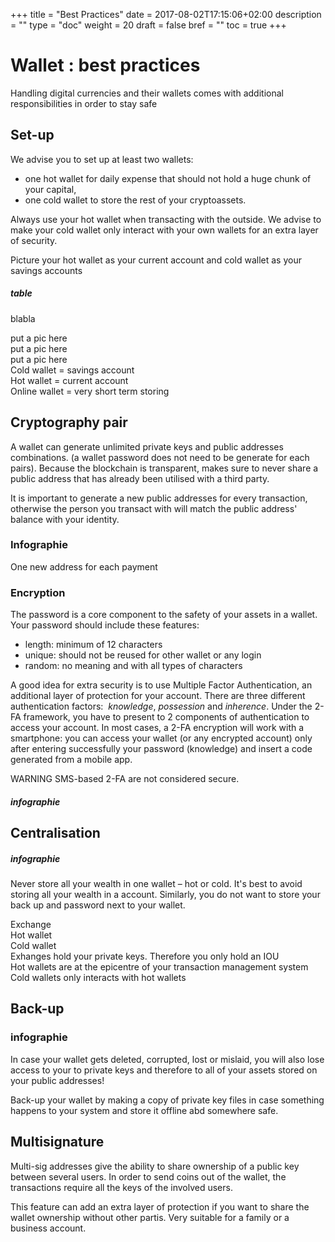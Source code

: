 +++
title = "Best Practices"
date = 2017-08-02T17:15:06+02:00
description = ""
type = "doc"
weight = 20
draft = false
bref = ""
toc = true
+++

# Wallet : best practices

Handling digital currencies and their wallets comes with additional responsibilities in order to stay safe

## Set-up

We advise you to set up at least two wallets:

* one hot wallet for daily expense that should not hold a huge chunk of your capital,
* one cold wallet to store the rest of your cryptoassets.

Always use your hot wallet when transacting with the outside. We advise to make your cold wallet only interact with your own wallets for an extra layer of security.

Picture your hot wallet as your current account and cold wallet as your savings accounts

##### table

blabla


<div class="container">
  <div class="row">
    <div class="col">
     put a pic here
    </div>
    <div class="col">
      put a pic here
    </div>
    <div class="col">
      put a pic here
    </div>
  </div>
   <div class="row">
    <div class="col">
      Cold wallet = savings account
    </div>
    <div class="col">
      Hot wallet = current account
    </div>
    <div class="col">
      Online wallet = very short term storing
    </div>
  </div>
</div>



## Cryptography pair

A wallet can generate unlimited private keys and public addresses combinations. (a wallet password does not need to be generate for each pairs). Because the blockchain is transparent, makes sure to never share a public address that has already been utilised with a third party.

It is important to generate a new public addresses for every transaction, otherwise the person you transact with will match the public address' balance with your identity.

### Infographie

One new address for each payment


### Encryption

The password is a core component to the safety of your assets in a wallet. Your password should include these features:

* length: minimum of 12 characters
* unique: should not be reused for other wallet or any login
* random: no meaning and with all types of characters

A good idea for extra security is to use Multiple Factor Authentication, an additional layer of protection for your account. There are three different authentication factors:  _knowledge_, _possession_ and _inherence_. 
Under the 2-FA framework, you have to present to 2 components of authentication to access your account.
In most cases, a 2-FA encryption will work with a smartphone: you can access your wallet (or any encrypted account) only after entering successfully your password (knowledge) and insert a code generated from a mobile app.

WARNING SMS-based 2-FA are not considered secure.

##### infographie


## Centralisation

##### infographie

Never store all your wealth in one wallet – hot or cold. It's best to avoid storing all your wealth in a account.
Similarly, you do not want to store your back up and password next to your wallet.

<div class="container">
  <div class="row">
    <div class="col">
     Exchange
    </div>
    <div class="col">
      Hot wallet
    </div>
    <div class="col">
      Cold wallet
    </div>
  </div>
   <div class="row">
    <div class="col">
    Exhanges hold your private keys. Therefore you only hold an IOU
    </div>
    <div class="col">
    Hot wallets are at the epicentre of your transaction management system
    </div>
    <div class="col">
    Cold wallets only interacts with hot wallets
    </div>
  </div>
</div>


## Back-up

### infographie

In case your wallet gets deleted, corrupted, lost or mislaid, you will also lose access to your to 
private keys and therefore to all of your assets stored on your public addresses! 

Back-up your wallet by making a copy of private key files in case something happens to your system and store it offline abd somewhere safe.



## Multisignature

Multi-sig addresses give the ability to share ownership of a public key between several users. In order to send coins out of the wallet, the transactions require all the keys of the involved users.

This feature can add an extra layer of protection if you want to share the wallet ownership without other partis. Very suitable for a family or a business account.
